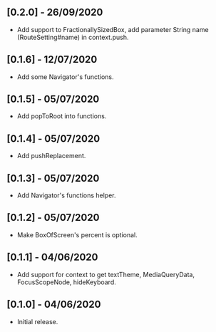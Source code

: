 ## [0.2.0] - 26/09/2020

* Add support to FractionallySizedBox, add parameter String name (RouteSetting#name) in context.push.

## [0.1.6] - 12/07/2020

* Add some Navigator's functions.

## [0.1.5] - 05/07/2020

* Add popToRoot into functions.

## [0.1.4] - 05/07/2020

* Add pushReplacement.

## [0.1.3] - 05/07/2020

* Add Navigator's functions helper.

## [0.1.2] - 05/07/2020

* Make BoxOfScreen's percent is optional.

## [0.1.1] - 04/06/2020

* Add support for context to get textTheme, MediaQueryData, FocusScopeNode, hideKeyboard.

## [0.1.0] - 04/06/2020

* Initial release.
